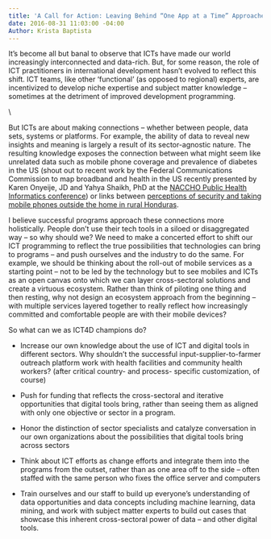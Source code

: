 ```yaml
---
title: 'A Call for Action: Leaving Behind “One App at a Time” Approaches'
date: 2016-08-31 11:03:00 -04:00
Author: Krista Baptista
---
```


It’s become all but banal to observe that ICTs have made our world increasingly interconnected and data-rich. But, for some reason, the role of ICT practitioners in international development hasn’t evolved to reflect this shift. ICT teams, like other ‘functional’ (as opposed to regional) experts, are incentivized to develop niche expertise and subject matter knowledge – sometimes at the detriment of improved development programming.

<!--more-->\
But ICTs are about making connections – whether between people, data sets, systems or platforms. For example, the ability of data to reveal new insights and meaning is largely a result of its sector-agnostic nature. The resulting knowledge exposes the connection between what might seem like unrelated data such as mobile phone coverage and prevalence of diabetes in the US (shout out to recent work by the Federal Communications Commission to map broadband and health in the US recently presented by Karen Onyeije, JD and Yahya Shaikh, PhD at the [NACCHO Public Health Informatics conference](http://phiconference.org/)) or links between [perceptions of security and taking mobile phones outside the home in rural Honduras](http://dai-global-digital.com/honduras-consumer-insights.html).


I believe successful programs approach these connections more holistically. People don’t use their tech tools in a siloed or disaggregated way – so why should we?  We need to make a concerted effort to shift our ICT programming to reflect the true possibilities that technologies can bring to programs – and push ourselves and the industry to do the same. For example, we should be thinking about the roll-out of mobile services as a starting point – not to be led by the technology but to see mobiles and ICTs as an open canvas onto which we can layer cross-sectoral solutions and create a virtuous ecosystem. Rather than think of piloting one thing and then resting, why not design an ecosystem approach from the beginning – with multiple services layered together to really reflect how increasingly committed and comfortable people are with their mobile devices?

So what can we as ICT4D champions do?

* Increase our own knowledge about the use of ICT and digital tools in different sectors.  Why shouldn’t the successful input-supplier-to-farmer outreach platform work with health facilities and community health workers? (after critical country- and process- specific customization, of course)

* Push for funding that reflects the cross-sectoral and iterative opportunities that digital tools bring, rather than seeing them as aligned with only one objective or sector in a program.

* Honor the distinction of sector specialists and catalyze conversation in our own organizations about the possibilities that digital tools bring across sectors

* Think about ICT efforts as change efforts and integrate them into the programs from the outset, rather than as one area off to the side – often staffed with the same person who fixes the office server and computers

* Train ourselves and our staff to build up everyone’s understanding of data opportunities and data concepts including machine learning, data mining, and work with subject matter experts to build out cases that showcase this inherent cross-sectoral power of data – and other digital tools.